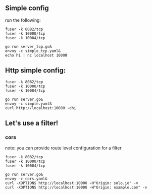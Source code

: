 
## Simple config

run the following:
```
fuser -k 8082/tcp
fuser -k 10000/tcp
fuser -k 10004/tcp

go run server_tcp.go&
envoy -c simple_tcp.yaml&
echo hi | nc localhost 10000
```

## Http simple config:
```
fuser -k 8082/tcp
fuser -k 10000/tcp
fuser -k 10004/tcp

go run server.go&
envoy -c simple.yaml&
curl http://localhost:10000 -dhi
```
 
## Let's use a filter!


### cors

note: you can provide route level configuration for a filter

```
fuser -k 8082/tcp
fuser -k 10000/tcp
fuser -k 10004/tcp

go run server.go&
envoy -c cors.yaml&
curl -XOPTIONS http://localhost:10000 -H"Origin: solo.io" -v
curl -XOPTIONS http://localhost:10000 -H"Origin: example.com" -v
```


